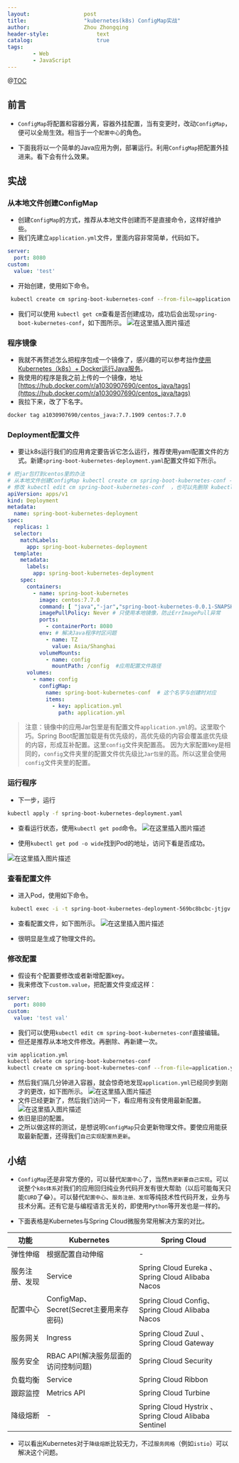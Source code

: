 ```yaml
---
layout:					post
title:					"kubernetes(k8s) ConfigMap实战"
author:					Zhou Zhongqing
header-style:				text
catalog:					true
tags:
		- Web
		- JavaScript
---
```

@[TOC](目录)
## 前言
-  `ConfigMap`将配置和容器分离，容器外挂配置，当有变更时，改动`ConfigMap`，便可以全局生效。相当于一个`配置中心`的角色。

- 下面我将以一个简单的Java应用为例，部署运行。利用`ConfigMap`把配置外挂进来。看下会有什么效果。

## 实战
### 从本地文件创建ConfigMap
- 创建`ConfigMap`的方式，推荐从本地文件创建而不是直接命令，这样好维护些。
- 我们先建立`application.yml`文件，里面内容非常简单，代码如下。

```yaml
server:
  port: 8080
custom:
  value: 'test'
```
- 开始创建，使用如下命令。

```bash
 kubectl create cm spring-boot-kubernetes-conf --from-file=application.yml
```
- 我们可以使用 `kubectl get cm`查看是否创建成功，成功后会出现`spring-boot-kubernetes-conf`，如下图所示。
![在这里插入图片描述](https://i-blog.csdnimg.cn/blog_migrate/e7036543cb4312198bb25f771ba87ba3.png)
### 程序镜像
- 我就不再赘述怎么把程序包成一个镜像了，感兴趣的可以参考拙作[使用Kubernetes（k8s）+ Docker运行Java服务](https://blog.csdn.net/baidu_19473529/article/details/121061319)。
-  我使用的程序是我之前上传的一个镜像，地址[https://hub.docker.com/r/a1030907690/centos_java/tags](https://hub.docker.com/r/a1030907690/centos_java/tags)
- 我拉下来，改了下名字。
```bash
docker tag a1030907690/centos_java:7.7.1909 centos:7.7.0
```
### Deployment配置文件
- 要让k8s运行我们的应用肯定要告诉它怎么运行，推荐使用yaml配置文件的方式。新建`spring-boot-kubernetes-deployment.yaml`配置文件如下所示。

```yaml
# 把jar包打到centos里的办法
# 从本地文件创建ConfigMap kubectl create cm spring-boot-kubernetes-conf --from-file=application.yml
# 修改 kubectl edit cm spring-boot-kubernetes-conf  ，也可以先删除 kubectl delete cm spring-boot-kubernetes-conf 再从本地文件创建
apiVersion: apps/v1
kind: Deployment
metadata:
  name: spring-boot-kubernetes-deployment
spec:
  replicas: 1
  selector:
    matchLabels:
      app: spring-boot-kubernetes-deployment
  template:
    metadata:
      labels:
        app: spring-boot-kubernetes-deployment
    spec:
      containers:
        - name: spring-boot-kubernetes
          image: centos:7.7.0
          command: [ "java","-jar","spring-boot-kubernetes-0.0.1-SNAPSHOT.jar" ]
          imagePullPolicy: Never # 只使用本地镜像，防止ErrImagePull异常
          ports:
            - containerPort: 8080
          env: # 解决Java程序时区问题
            - name: TZ
              value: Asia/Shanghai
          volumeMounts:
            - name: config
              mountPath: /config  #应用配置文件路径
      volumes:
        - name: config
          configMap:
            name: spring-boot-kubernetes-conf  # 这个名字与创建时对应
            items:
              - key: application.yml
                path: application.yml
```
> 注意：镜像中的应用Jar包里是有配置文件`application.yml`的。这里取个巧。Spring Boot配置加载是有优先级的，高优先级的内容会覆盖底优先级的内容，形成互补配置。这里`config`文件夹配置高。
> 因为大家配置key是相同的，`config`文件夹里的配置文件优先级比`Jar包里`的高。所以这里会使用`config`文件夹里的配置。
### 运行程序
- 下一步，运行

```bash
kubectl apply -f spring-boot-kubernetes-deployment.yaml
```
- 查看运行状态，使用`kubectl get pod`命令。
![在这里插入图片描述](https://i-blog.csdnimg.cn/blog_migrate/3d894302e5f491f30f31406ce7ffca81.png)


- 使用`kubectl get pod -o wide`找到Pod的地址，访问下看是否成功。
 
![在这里插入图片描述](https://i-blog.csdnimg.cn/blog_migrate/cf3713396c68f12143f71caa6ed3178f.png)

### 查看配置文件
- 进入Pod，使用如下命令。

```bash
 kubectl exec -i -t spring-boot-kubernetes-deployment-569bc8bcbc-jtjgv -- bash
```

- 查看配置文件，如下图所示。
![在这里插入图片描述](https://i-blog.csdnimg.cn/blog_migrate/595270d3eee7a2c50ac59207c34e07ad.png)

- 很明显是生成了物理文件的。
### 修改配置
- 假设有个配置要修改或者新增配置key。
- 我来修改下`custom.value`，把配置文件变成这样：

```yaml
server:
  port: 8080
custom:
  value: 'test val'
```
- 我们可以使用`kubectl edit cm spring-boot-kubernetes-conf`直接编辑。
- 但还是推荐从本地文件修改。再删除、再新建一次。

```bash
vim application.yml
kubectl delete cm spring-boot-kubernetes-conf
kubectl create cm spring-boot-kubernetes-conf --from-file=application.yml
```
- 然后我们隔几分钟进入容器，就会惊奇地发现`application.yml`已经同步到刚才的更改，如下图所示。 
![在这里插入图片描述](https://i-blog.csdnimg.cn/blog_migrate/7fbd0de4c19c07c46403dab217a2290d.png)
- 文件已经更新了，然后我们访问一下，看应用有没有使用最新配置。
![在这里插入图片描述](https://i-blog.csdnimg.cn/blog_migrate/0e6c01e51fc6df4a162dbb9ae1a34dee.png)
- 依旧是旧的配置。
- 之所以做这样的测试，是想说明`ConfigMap`只会更新物理文件。要使应用能获取最新配置，还得我们`自己实现配置热更新`。
## 小结
- `ConfigMap`还是非常方便的，可以替代`配置中心`了，当然`热更新要自己实现`。可以说整个`k8s体系`对我们的应用回归纯业务代码开发有很大帮助（以后可能每天只能`CURD`了😂）。可以替代`配置中心`、`服务注册、发现`等纯技术性代码开发，业务与技术分离。还有它是与编程语言无关的，即使用`Python`等开发也是一样的。

- 下面表格是Kubernetes与Spring Cloud微服务常用解决方案的对比。

|功能 |Kubernetes |	Spring Cloud |
|--| -- | --|
|弹性伸缩|	根据配置自动伸缩 |	- |
|服务注册、发现|	Service |	Spring Cloud Eureka 、Spring Cloud Alibaba Nacos|
|配置中心|	ConfigMap、Secret(Secret主要用来存密码) |	Spring Cloud Config、Spring Cloud Alibaba Nacos |
|服务网关|	Ingress |	Spring Cloud Zuul 、Spring Cloud Gateway|
|服务安全|	RBAC API(解决服务层面的访问控制问题)|	Spring Cloud Security|
|负载均衡|	Service  |	Spring Cloud Ribbon|
|跟踪监控|	Metrics API |Spring Cloud Turbine|
|降级熔断|	- |Spring Cloud Hystrix 、Spring Cloud Alibaba Sentinel|

- 可以看出Kubernetes对于`降级熔断`比较无力，不过`服务网格`（例如`istio`）可以解决这个问题。